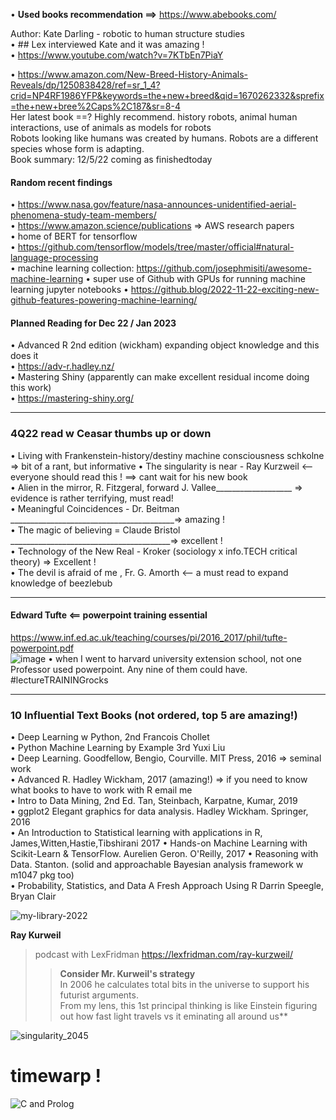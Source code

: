 • **Used books recommendation ==>** https://www.abebooks.com/  

Author: Kate Darling - robotic to human structure studies  
• ## Lex interviewed Kate and it was amazing !  
• https://www.youtube.com/watch?v=7KTbEn7PiaY  

• https://www.amazon.com/New-Breed-History-Animals-Reveals/dp/1250838428/ref=sr_1_4?crid=NP4RF1986YFP&keywords=the+new+breed&qid=1670262332&sprefix=the+new+bree%2Caps%2C187&sr=8-4  
Her latest book ==? Highly recommend. history robots, animal human interactions, use of animals as models for robots  
Robots looking like humans was created by humans. Robots are a different species whose form is adapting.  
Book summary: 12/5/22 coming as finishedtoday


#### **Random recent findings**    
• https://www.nasa.gov/feature/nasa-announces-unidentified-aerial-phenomena-study-team-members/  
• https://www.amazon.science/publications       => AWS research papers  
• home of BERT for tensorflow  
• https://github.com/tensorflow/models/tree/master/official#natural-language-processing  
• machine learning collection: https://github.com/josephmisiti/awesome-machine-learning
• super use of Github with GPUs for running machine learning jupyter notebooks
• https://github.blog/2022-11-22-exciting-new-github-features-powering-machine-learning/

#### **Planned Reading for Dec 22 / Jan 2023**  
• Advanced R 2nd edition (wickham) expanding object knowledge and this does it  
• https://adv-r.hadley.nz/  
• Mastering Shiny (apparently can make excellent residual income doing this work)  
• https://mastering-shiny.org/  

-------------

### 4Q22 read w Ceasar thumbs up or down  
• Living with Frankenstein-history/destiny machine consciousness schkolne   => bit of a rant, but informative
• The singularity is near - Ray Kurzweil <--everyone should read this ! ==> cant wait for his new book  
• Alien in the mirror, R. Fitzgeral, forward J. Vallee___________________ => evidence is rather terrifying, must read!  
• Meaningful Coincidences - Dr. Beitman  _________________________________________=> amazing !   
• The magic of believing = Claude Bristol ________________________________________=> excellent !  
• Technology of the New Real - Kroker (sociology x info.TECH critical theory) => Excellent !  
• The devil is afraid of me , Fr. G. Amorth <-- a must read to expand knowledge of beezlebub  

----------------

#### **Edward Tufte** <== powerpoint training essential  
https://www.inf.ed.ac.uk/teaching/courses/pi/2016_2017/phil/tufte-powerpoint.pdf  
![image](https://user-images.githubusercontent.com/59778456/201488986-2bc4873d-a9ff-47d0-9380-c039a3b3fb8c.png)
• when I went to harvard university extension school, not one Professor used powerpoint. Any nine of them could have. 
#lectureTRAININGrocks


-----------------
### **10 Influential Text Books (not ordered, top 5 are amazing!)**  
• Deep Learning w Python, 2nd Francois Chollet  
• Python Machine Learning by Example 3rd Yuxi Liu  
• Deep Learning. Goodfellow, Bengio, Courville. MIT Press, 2016  => seminal work  
• Advanced R. Hadley Wickham, 2017 (amazing!)  => if you need to know what books to have to work with R email me  
• Intro to Data Mining, 2nd Ed. Tan, Steinbach, Karpatne, Kumar, 2019  
• ggplot2 Elegant graphics for data analysis. Hadley Wickham. Springer, 2016    
• An Introduction to Statistical learning with applications in R, James,Witten,Hastie,Tibshirani 2017
• Hands-on Machine Learning with Scikit-Learn & TensorFlow. Aurelien Geron. O'Reilly, 2017 
• Reasoning with Data. Stanton. (solid and approachable Bayesian analysis framework w m1047 pkg too)  
• Probability, Statistics, and Data A Fresh Approach Using R  Darrin Speegle, Bryan Clair  

![my-library-2022](https://user-images.githubusercontent.com/59778456/193679900-04ccd057-71b9-4d4b-9a72-f1d85842c3d5.jpg)

**Ray Kurweil**  
> podcast with LexFridman https://lexfridman.com/ray-kurzweil/  
>> **Consider Mr. Kurweil's strategy**  
>> In 2006 he calculates total bits in the universe to support his futurist arguments.  
>> From my lens, this 1st principal thinking is like Einstein figuring out how fast light travels vs it eminating all around us**  

![singularity_2045](https://user-images.githubusercontent.com/59778456/199331003-d078b3c8-7ebf-4693-93b4-18857c071630.JPG)

# timewarp !

![C and Prolog](https://user-images.githubusercontent.com/59778456/204638249-815cbebb-a84c-4096-ac83-9909826f3609.jpg)

